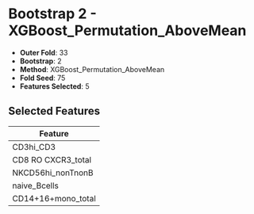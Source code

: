 # Bootstrap 2 - XGBoost_Permutation_AboveMean

- **Outer Fold**: 33
- **Bootstrap**: 2
- **Method**: XGBoost_Permutation_AboveMean
- **Fold Seed**: 75
- **Features Selected**: 5

## Selected Features

| Feature |
|---------|
| CD3hi_CD3 |
| CD8 RO CXCR3_total |
| NKCD56hi_nonTnonB |
| naive_Bcells |
| CD14+16+mono_total |

